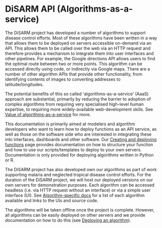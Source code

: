 # DiSARM API \(Algorithms-as-a-service\)

The DiSARM project has developed a number of algorithms to support disease control efforts. Most of these algorithms have been written in a way that allows them to be deployed on servers accessible on-demand via an API. This allows them to be called over the web via an HTTP request and therefore provides a mechanism to integrate them into user interfaces and other pipelines. For example, the Google directions API allows users to find the optimal route between two or more points. This algorithm can be accessed directly using code, or indirectly via Google maps. There are a number of other algorithm APIs that provide other functionality, from identifying contents of images to converting addresses to latitude/longitudes. 

The potential benefits of this so called 'algorithms-as-a-service' \(AaaS\) approach are substantial, primarily by reducing the barrier to adoption of complex algorithms from requiring very specialised high-level human expertise, to requiring more widely-available web-development skills. See [Value of algorithms-as-a-service](why-deploy-an-algorithm.md) for more.

This documentation is primarily aimed at modelers and algorithm developers who want to learn how to deploy functions as an API service, as well as those on the software side who are interested in integrating these into interfaces, dashboards and other software. Our [Creating and deploying functions](https://docs.disarm.io/api-docs/creating-and-deploying-functions) page provides documentation on how to structure your function and how to use our scripts/templates to deploy to your own servers. Documentation is only provided for deploying algorithms written in Python or R.

The DiSARM project has also developed own our algorithms as part of work supporting malaria and neglected tropical disease control efforts. 
For the duration of the DiSARM project, we will host our deployed versions on our own servers for demonstration purposes. Each algorithm can be accessed headless \(i.e. via HTTP request without an interface\) or via a simple user interface \(UI\). See [Algorithm-specific docs](algorithm-specific-links.md) for a list of each algorithm available and links to the UIs and source code.

The algorithms will be taken offline once the project is complete. However, all algorithms can be easily deployed on other servers and we provide documentation on how to do this \(see [Deploying an algorithm](https://docs.disarm.io/api-docs/creating-and-deploying-functions/deploying)\).

